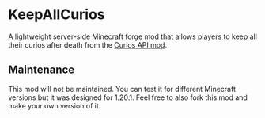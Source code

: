 # KeepAllCurios
A lightweight server-side Minecraft forge mod that allows players to keep all their curios after death from the [Curios API mod](https://www.curseforge.com/minecraft/mc-mods/curios).

## Maintenance
This mod will not be maintained. You can test it for different Minecraft versions but it was designed for 1.20.1.
Feel free to also fork this mod and make your own version of it.